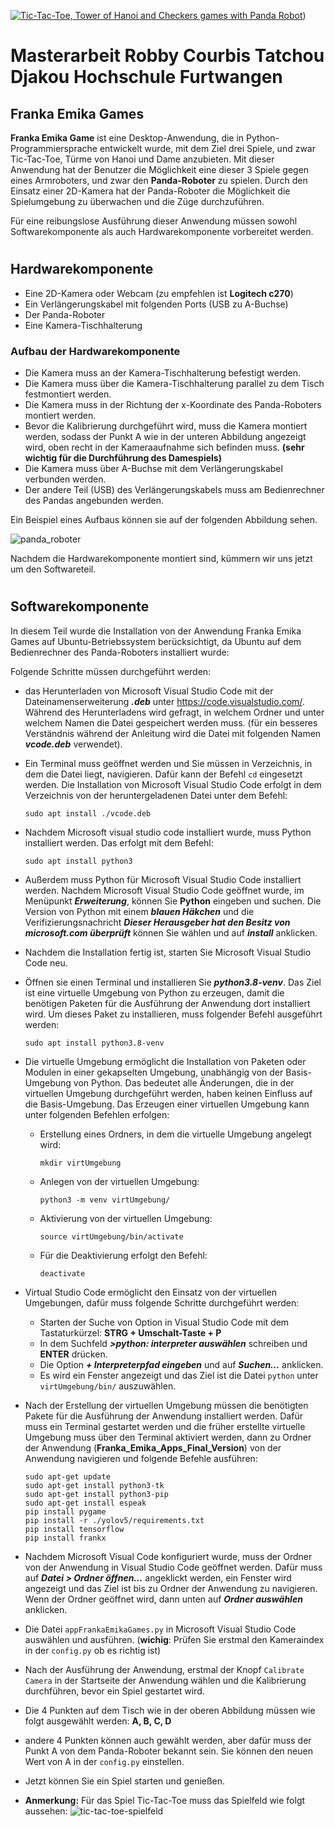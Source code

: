 [![Tic-Tac-Toe, Tower of Hanoi and Checkers games with Panda Robot](https://img.youtube.com/vi/T34peibtNsY/maxresdefault.jpg)](https://youtu.be/T34peibtNsY))

# Masterarbeit Robby Courbis Tatchou Djakou Hochschule Furtwangen

## Franka Emika Games
**Franka Emika Game** ist eine Desktop-Anwendung, die in Python-Programmiersprache entwickelt wurde, mit dem Ziel drei Spiele, und zwar Tic-Tac-Toe, Türme von Hanoi und Dame anzubieten. Mit dieser Anwendung hat der Benutzer die Möglichkeit eine dieser 3 Spiele gegen eines Armroboters, und zwar den **Panda-Roboter** zu spielen. Durch den Einsatz einer 2D-Kamera hat der Panda-Roboter die Möglichkeit die Spielumgebung zu überwachen und die Züge durchzuführen.

Für eine reibungslose Ausführung dieser Anwendung müssen sowohl Softwarekomponente als auch Hardwarekomponente vorbereitet werden. 
#
## Hardwarekomponente
+ Eine 2D-Kamera oder Webcam (zu empfehlen ist **Logitech c270**)
+ Ein Verlängerungskabel mit folgenden Ports (USB zu A-Buchse)
+ Der Panda-Roboter
+ Eine Kamera-Tischhalterung

### Aufbau der Hardwarekomponente

+ Die Kamera muss an der Kamera-Tischhalterung befestigt werden.
+ Die Kamera muss über die Kamera-Tischhalterung parallel zu dem Tisch festmontiert werden.
+ Die Kamera muss in der Richtung der x-Koordinate des Panda-Roboters montiert werden. 
+ Bevor die Kalibrierung durchgeführt wird, muss die Kamera montiert werden, sodass der Punkt A wie in der unteren Abbildung angezeigt wird, oben recht in der Kameraaufnahme sich befinden muss. **(sehr wichtig für die Durchführung des Damespiels)**
+ Die Kamera muss über A-Buchse mit dem Verlängerungskabel verbunden werden.
+ Der andere Teil (USB) des Verlängerungskabels muss am Bedienrechner des Pandas angebunden werden. 

Ein Beispiel eines Aufbaus können sie auf der folgenden Abbildung sehen.


![panda_roboter](image_readme/pandaroboterkoordinaten.png?raw=true "Panda Roboter")

Nachdem die Hardwarekomponente montiert sind, kümmern wir uns jetzt um den Softwareteil.
#
## Softwarekomponente
In diesem Teil wurde die Installation von der Anwendung Franka Emika Games auf Ubuntu-Betriebssystem berücksichtigt, da Ubuntu auf dem Bedienrechner des Panda-Roboters installiert wurde:

Folgende Schritte müssen durchgeführt werden:
+ das Herunterladen von Microsoft Visual Studio Code mit der Dateinamenserweiterung ***.deb*** unter https://code.visualstudio.com/. Während des Herunterladens wird gefragt, in welchem Ordner und unter welchem Namen die Datei gespeichert werden muss. (für ein besseres Verständnis während der Anleitung wird die Datei mit folgenden Namen ***vcode.deb*** verwendet).
+ Ein Terminal muss geöffnet werden und Sie müssen in Verzeichnis, in dem die Datei liegt, navigieren. Dafür kann der Befehl `cd` eingesetzt werden. Die Installation von Microsoft Visual Studio Code erfolgt in dem Verzeichnis von der heruntergeladenen Datei  unter dem Befehl:
    ```
    sudo apt install ./vcode.deb
    ```
+ Nachdem Microsoft visual studio code installiert wurde, muss Python installiert werden. Das erfolgt mit dem Befehl:
    ```
    sudo apt install python3
    ```
+ Außerdem muss Python für Microsoft Visual Studio Code installiert werden. Nachdem Microsoft Visual Studio Code geöffnet wurde, im Menüpunkt ***Erweiterung***, können Sie **Python** eingeben  und suchen. Die Version von Python mit einem ***blauen Häkchen***  und die Verifizierungsnachricht ***Dieser Herausgeber hat den Besitz von microsoft.com überprüft*** können Sie wählen und auf  ***install*** anklicken.

+ Nachdem die Installation fertig ist, starten Sie Microsoft Visual Studio Code neu. 
+ Öffnen sie einen Terminal und installieren Sie ***python3.8-venv***. Das Ziel ist eine virtuelle Umgebung von Python zu erzeugen, damit die benötigen  Paketen für die Ausführung der Anwendung dort installiert wird. Um dieses Paket zu installieren, muss folgender Befehl ausgeführt werden:
    ```
    sudo apt install python3.8-venv
    ```
+ Die virtuelle Umgebung ermöglicht die Installation von Paketen oder Modulen in einer gekapselten Umgebung, unabhängig von der Basis-Umgebung von Python. Das bedeutet alle Änderungen, die in der virtuellen Umgebung durchgeführt werden, haben keinen Einfluss auf die Basis-Umgebung. Das Erzeugen einer virtuellen Umgebung kann unter folgenden Befehlen erfolgen:

    + Erstellung eines Ordners, in dem die virtuelle Umgebung angelegt wird:
        ```
        mkdir virtUmgebung
        ```
    + Anlegen von der virtuellen Umgebung:
        ```
        python3 -m venv virtUmgebung/
        ```
    + Aktivierung von der virtuellen Umgebung:
        ```
        source virtUmgebung/bin/activate
        ```
    + Für die Deaktivierung erfolgt den Befehl:
        ```
        deactivate
        ```
+ Virtual Studio Code ermöglicht den Einsatz von der virtuellen Umgebungen, dafür muss folgende Schritte durchgeführt werden:
    + Starten der Suche von Option in Visual Studio Code mit dem Tastaturkürzel: **STRG + Umschalt-Taste + P**
    + In dem Suchfeld ***>python: interpreter auswählen*** schreiben und **ENTER** drücken.
    + Die Option ***+ Interpreterpfad eingeben*** und auf ***Suchen...*** anklicken.
    + Es wird ein Fenster angezeigt und das Ziel ist die Datei `python` unter `virtUmgebung/bin/` auszuwählen.

+ Nach der Erstellung der virtuellen Umgebung müssen die benötigten Pakete für die Ausführung der Anwendung installiert werden. Dafür muss ein Terminal gestartet werden und die früher erstellte virtuelle Umgebung muss über den Terminal aktiviert werden, dann zu Ordner der Anwendung (**Franka_Emika_Apps_Final_Version**) von der Anwendung navigieren und folgende Befehle ausführen:
    ```
    sudo apt-get update
    sudo apt-get install python3-tk
    sudo apt-get install python3-pip
    sudo apt-get install espeak 
    pip install pygame
    pip install -r ./yolov5/requirements.txt
    pip install tensorflow
    pip install frankx
    ```
+ Nachdem Microsoft Visual Code konfiguriert wurde, muss der
Ordner von der Anwendung in Visual Studio Code geöffnet werden. Dafür muss auf ***Datei > Ordner öffnen...*** angeklickt werden, ein Fenster wird angezeigt und das Ziel ist bis zu Ordner der Anwendung zu navigieren. Wenn der Ordner geöffnet wird, dann unten auf ***Ordner auswählen*** anklicken.
+ Die Datei `appFrankaEmikaGames.py` in Microsoft Visual Studio Code auswählen und ausführen. (**wichig**: Prüfen Sie erstmal den Kameraindex in der `config.py` ob es richtig ist)
+ Nach der Ausführung der Anwendung, erstmal der Knopf `Calibrate Camera` in der Startseite der Anwendung wählen und die Kalibrierung durchführen, bevor ein Spiel gestartet wird. 
+ Die 4 Punkten auf dem Tisch wie in der oberen Abbildung müssen wie folgt ausgewählt werden: **A, B, C, D**
+ andere 4 Punkten können auch gewählt werden, aber dafür muss der Punkt A von dem Panda-Roboter bekannt sein. Sie können den neuen Wert von A in der `config.py` einstellen.
+ Jetzt können Sie ein Spiel starten und genießen.
+ **Anmerkung:** Für das Spiel Tic-Tac-Toe muss das Spielfeld wie folgt aussehen:
![tic-tac-toe-spielfeld](image_readme/Tic-Tac-Toe.jpeg?raw=true "Tic-Tac-Toe Spielfeld")




